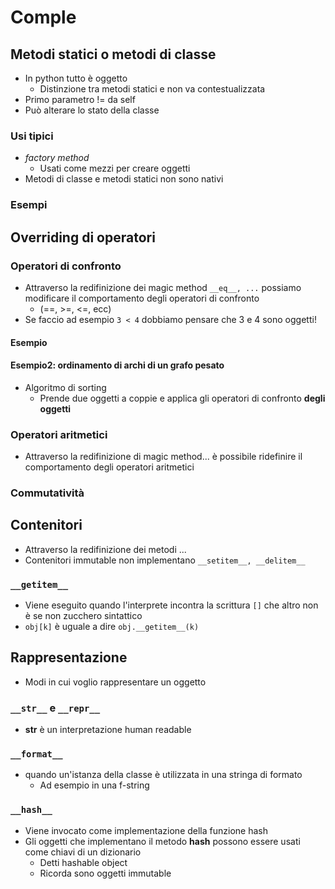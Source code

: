 # Comple

## Metodi statici o metodi di classe

- In python tutto è oggetto
  - Distinzione tra metodi statici e non va contestualizzata
- Primo parametro != da self
- Può alterare lo stato della classe

### Usi tipici

- _factory method_
  - Usati come mezzi per creare oggetti
- Metodi di classe e metodi statici non sono nativi

### Esempi

## Overriding di operatori

### Operatori di confronto

- Attraverso la redifinizione dei magic method `__eq__, ...` possiamo modificare il comportamento degli operatori di confronto
  - (==, >=, <=, ecc)
- Se faccio ad esempio `3 < 4` dobbiamo pensare che 3 e 4 sono oggetti!

#### Esempio

#### Esempio2: ordinamento di archi di un grafo pesato

- Algoritmo di sorting
  - Prende due oggetti a coppie e applica gli operatori di confronto **degli oggetti**

### Operatori aritmetici

- Attraverso la redifinizione di magic method... è possibile ridefinire il comportamento degli operatori aritmetici

### Commutatività

## Contenitori

- Attraverso la redifinizione dei metodi ...
- Contenitori immutable non implementano `__setitem__, __delitem__`

### `__getitem__`

- Viene eseguito quando l'interprete incontra la scrittura `[]` che altro non è se non zucchero sintattico
- `obj[k]` è uguale a dire `obj.__getitem__(k)`

## Rappresentazione

- Modi in cui voglio rappresentare un oggetto

### `__str__` e `__repr__`

- __str__ è un interpretazione human readable

### `__format__`

- quando un'istanza della classe è utilizzata in una stringa di formato
  - Ad esempio in una f-string

### `__hash__`

- Viene invocato come implementazione della funzione hash
- Gli oggetti che implementano il metodo __hash__ possono essere usati come chiavi di un dizionario
  - Detti hashable object
  - Ricorda sono oggetti immutable
